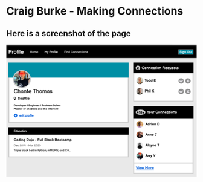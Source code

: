 # Craig Burke - Making Connections

## Here is a screenshot of the page

![1](./images/makingChanges.png)
